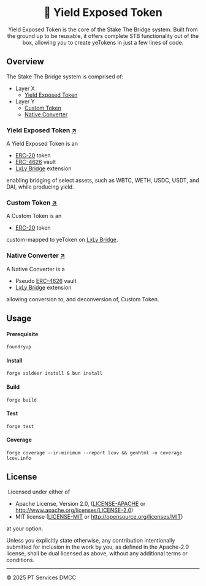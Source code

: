 <h1 align="center">🌾 Yield Exposed Token</h1>

<div align="center">

Yield Exposed Token is the core of the Stake The Bridge system. Built from the ground up to be reusable, it offers complete STB functionality out of the box, allowing you to create yeTokens in just a few lines of code.

</div>

## Overview

The Stake The Bridge system is comprised of:

- Layer X
  - [Yield Exposed Token](#yield-exposed-token-)
- Layer Y
  - [Custom Token](#custom-token-)
  - [Native Converter](#native-converter-)

### Yield Exposed Token [↗](src/YieldExposedToken.sol)

A Yield Exposed Token is an

- [ERC-20](https://eips.ethereum.org/EIPS/eip-20) token
- [ERC-4626](https://eips.ethereum.org/EIPS/eip-4626) vault
- [LxLy Bridge](https://github.com/0xPolygonHermez/zkevm-contracts) extension

enabling bridging of select assets, such as WBTC, WETH, USDC, USDT, and DAI, while producing yield.

### Custom Token [↗](src/CustomToken.sol)

A Custom Token is an

- [ERC-20](https://eips.ethereum.org/EIPS/eip-20) token

custom-mapped to yeToken on [LxLy Bridge](https://github.com/0xPolygonHermez/zkevm-contracts).

### Native Converter [↗](src/NativeConverter.sol)

A Native Converter is a

- Pseudo [ERC-4626](https://eips.ethereum.org/EIPS/eip-4626) vault
- [LxLy Bridge](https://github.com/0xPolygonHermez/zkevm-contracts) extension

allowing conversion to, and deconversion of, Custom Token.

## Usage

#### Prerequisite

```
foundryup
```

#### Install

```
forge soldeer install & bun install
```

#### Build

```
forge build
```

#### Test

```
forge test
```

#### Coverage

```
forge coverage --ir-minimum --report lcov && genhtml -o coverage lcov.info
```

## License
​
Licensed under either of

- Apache License, Version 2.0, ([LICENSE-APACHE](LICENSE-APACHE) or http://www.apache.org/licenses/LICENSE-2.0)
- MIT license ([LICENSE-MIT](LICENSE-MIT) or http://opensource.org/licenses/MIT)

at your option.

Unless you explicitly state otherwise, any contribution intentionally submitted for inclusion in the work by you, as defined in the Apache-2.0 license, shall be dual licensed as above, without any additional terms or conditions.

---

© 2025 PT Services DMCC